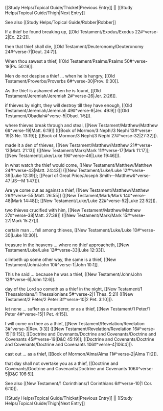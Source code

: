 [[Study Helps/Topical Guide/Thicket|Previous Entry]]  ||  [[Study Helps/Topical Guide/Thigh|Next Entry]]

 See also [[Study Helps/Topical Guide/Robber|Robber]]

 If a thief be found breaking up, [[Old Testament/Exodus/Exodus 22#^verse-2|Ex. 22:2]].

 then that thief shall die, [[Old Testament/Deuteronomy/Deuteronomy 24#^verse-7|Deut. 24:7]].

 When thou sawest a thief, [[Old Testament/Psalms/Psalms 50#^verse-18|Ps. 50:18]].

 Men do not despise a thief ... when he is hungry, [[Old Testament/Proverbs/Proverbs 6#^verse-30|Prov. 6:30]].

 As the thief is ashamed when he is found, [[Old Testament/Jeremiah/Jeremiah 2#^verse-26|Jer. 2:26]].

 if thieves by night, they will destroy till they have enough, [[Old Testament/Jeremiah/Jeremiah 49#^verse-9|Jer. 49:9]] ([[Old Testament/Obadiah#^verse-5|Obad. 1:5]]).

 where thieves break through and steal, [[New Testament/Matthew/Matthew 6#^verse-19|Matt. 6:19]] ([[Book of Mormon/3 Nephi/3 Nephi 13#^verse-19|3 Ne. 13:19]]; [[Book of Mormon/3 Nephi/3 Nephi 27#^verse-32|27:32]]).

 made it a den of thieves, [[New Testament/Matthew/Matthew 21#^verse-13|Matt. 21:13]] ([[New Testament/Mark/Mark 11#^verse-17|Mark 11:17]]; [[New Testament/Luke/Luke 19#^verse-46|Luke 19:46]]).

 in what watch the thief would come, [[New Testament/Matthew/Matthew 24#^verse-43|Matt. 24:43]] ([[New Testament/Luke/Luke 12#^verse-39|Luke 12:39]]; [[Pearl of Great Price/Joseph Smith—Matthew#^verse-47|JS—M 1:47]]).

 Are ye come out as against a thief, [[New Testament/Matthew/Matthew 26#^verse-55|Matt. 26:55]] ([[New Testament/Mark/Mark 14#^verse-48|Mark 14:48]]; [[New Testament/Luke/Luke 22#^verse-52|Luke 22:52]]).

 two thieves crucified with him, [[New Testament/Matthew/Matthew 27#^verse-38|Matt. 27:38]] ([[New Testament/Mark/Mark 15#^verse-27|Mark 15:27]]).

 certain man ... fell among thieves, [[New Testament/Luke/Luke 10#^verse-30|Luke 10:30]].

 treasure in the heavens ... where no thief approacheth, [[New Testament/Luke/Luke 12#^verse-33|Luke 12:33]].

 climbeth up some other way, the same is a thief, [[New Testament/John/John 10#^verse-1|John 10:1]].

 This he said ... because he was a thief, [[New Testament/John/John 12#^verse-6|John 12:6]].

 day of the Lord so cometh as a thief in the night, [[New Testament/1 Thessalonians/1 Thessalonians 5#^verse-2|1 Thes. 5:2]] ([[New Testament/2 Peter/2 Peter 3#^verse-10|2 Pet. 3:10]]).

 let none ... suffer as a murderer, or as a thief, [[New Testament/1 Peter/1 Peter 4#^verse-15|1 Pet. 4:15]].

 I will come on thee as a thief, [[New Testament/Revelation/Revelation 3#^verse-3|Rev. 3:3]] ([[New Testament/Revelation/Revelation 16#^verse-15|16:15]]; [[Doctrine and Covenants/Doctrine and Covenants/Doctrine and Covenants 45#^verse-19|D&C 45:19]]; [[Doctrine and Covenants/Doctrine and Covenants/Doctrine and Covenants 106#^verse-4|106:4]]).

 cast out ... as a thief, [[Book of Mormon/Alma/Alma 11#^verse-2|Alma 11:2]].

 that day shall not overtake you as a thief, [[Doctrine and Covenants/Doctrine and Covenants/Doctrine and Covenants 106#^verse-5|D&C 106:5]].

 See also [[New Testament/1 Corinthians/1 Corinthians 6#^verse-10|1 Cor. 6:10]].

[[Study Helps/Topical Guide/Thicket|Previous Entry]]  ||  [[Study Helps/Topical Guide/Thigh|Next Entry]]